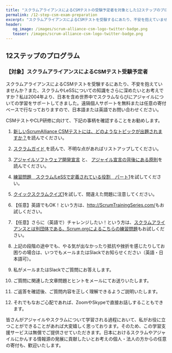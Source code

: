 ```yaml
---
title: "スクラムアライアンスによるCSMテストの受験予定者を対象とした12ステップのプログラム"
permalink: /12-step-csm-exam-preparation
excerpt: "スクラムアライアンスによるCSMテストを受験するにあたり、不安を抱えていませんか？また、スクラムやLeSSについての知識をさらに深めたいとお考えですか？私は2004年より、日本を含め世界中でスクラムならびにアジャイルについての学習をサポートしてきました。"
header:
   og_image: /images/scrum-alliance-csm-logo-twitter-badge.png
   teaser: /images/scrum-alliance-csm-logo-twitter-badge.png
---
```


## 12ステップのプログラム
### 【対象】スクラムアライアンスによるCSMテスト受験予定者

スクラムアライアンスによるCSMテストを受験するにあたり、不安を抱えていませんか？また、スクラムやLeSSについての知識をさらに深めたいとお考えですか？私は2004年より、日本を含め世界中でスクラムならびにアジャイルについての学習をサポートしてきました。遠隔個人サポートを無料または任意の寄付ベースで行なっておりますので、日本語または英語でお問い合わせください。


CSMテストやCLP研修に向けて、下記の事柄を確認することをお勧めします。

1. [新しいScrumAlliance CSMテストには、どのようなトピックが出題されますか？](/what-topics-will-be-included-in-the-scrum-alliance-csm-test/)を読んでください。
2. [スクラムガイド ](/scrum-guide)を読んで、不明な点があればリストアップしてください。
3. [アジャイルソフトウェア開発宣言](https://agilemanifesto.org/iso/ja/manifesto.html) と、 [アジャイル宣言の背後にある原則](https://agilemanifesto.org/iso/ja/principles.html)を読んでください。
4. [練習問題　スクラム/LeSSで定義されている役割　パート1](/scrum-and-less-roles-quiz-part-1/)を試してください。

5. [クイックスクラムクイズ1](/quick-scrum-quiz/)を試して、間違えた問題に注意してください。
6. 【任意】英語でもOK！という方は、<http://ScrumTrainingSeries.com/>もお試しください。
7. 【任意】さらに（英語で）チャレンジしたい！という方は、[スクラムアライアンスとは別団体である、Scrum.orgによるこちらの練習問題](https://www.scrum.org/open-assessments/scrum-open)もお試しください。
8. 上記の段階の途中でも、やる気が出なかったり抵抗や挫折を感じたりしてお困りの場合は、いつでもメールまたはSlackでお知らせください（英語・日本語可）。
9. 私がメールまたはSlackでご質問にお答えします。
10. ご質問に関連した文章問題とヒントをメールにてお送りいたします。
11. ご返答を確認後、ご質問内容を正しく理解できるようご説明いたします。
12. それでもなおご心配であれば、ZoomやSkypeで直接お話しすることもできます。

皆さんがアジャイルやスクラムについて学習される過程において、私がお役に立つことができることがあれば大変嬉しく思っております。そのため、この学習支援サービスは無償でご提供させていただきます。日本におけるスクラムやアジャイルにかんする情報源の発展に貢献したいとお考えの個人・法人の方からの任意の寄付も、歓迎いたします。
